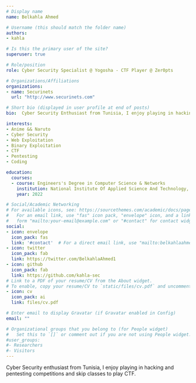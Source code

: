 ```yaml
---
# Display name
name: Belkahla Ahmed

# Username (this should match the folder name)
authors:
- kahla

# Is this the primary user of the site?
superuser: true

# Role/position
role: Cyber Security Specialist @ Yogosha - CTF Player @ Zer0pts

# Organizations/Affiliations
organizations:
- name: Securinets
  url: "http://www.securinets.com"

# Short bio (displayed in user profile at end of posts)
bio:  Cyber Security Enthusiast from Tunisia, I enjoy playing in hacking and pentesting competitions,I skip classes to play CTF. 

interests:
- Anime && Naruto
- Cyber Security
- Web Exploitation
- Binary Exploitation
- CTF
- Pentesting
- Coding

education:
  courses:
  - course: Engineers's Degree in Computer Science & Networks
    institution: National Institute Of Applied Science And Technology, INSAT
    year: 2022

# Social/Academic Networking
# For available icons, see: https://sourcethemes.com/academic/docs/page-builder/#icons
#   For an email link, use "fas" icon pack, "envelope" icon, and a link in the
#   form "mailto:your-email@example.com" or "#contact" for contact widget.
social:
- icon: envelope
  icon_pack: fas
  link: '#contact'  # For a direct email link, use "mailto:belkahlaahmed99@gmail.com".
- icon: twitter
  icon_pack: fab
  link: https://twitter.com/BelkahlaAhmed1
- icon: github
  icon_pack: fab
  link: https://github.com/kahla-sec
# Link to a PDF of your resume/CV from the About widget.
# To enable, copy your resume/CV to `static/files/cv.pdf` and uncomment the lines below.
- icon: cv
  icon_pack: ai
  link: files/cv.pdf

# Enter email to display Gravatar (if Gravatar enabled in Config)
email: ""

# Organizational groups that you belong to (for People widget)
#   Set this to `[]` or comment out if you are not using People widget.
#user_groups:
#- Researchers
#- Visitors
---
```


Cyber Security enthusiast from Tunisia, I enjoy playing in hacking and pentesting competitions and skip classes to play CTF.
